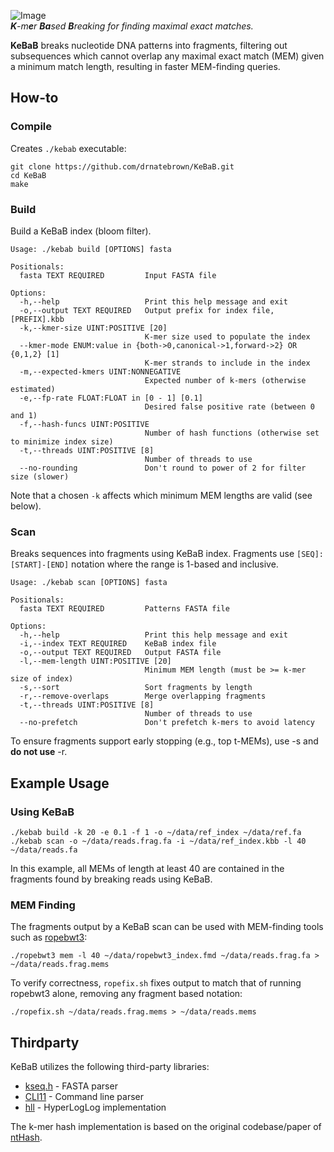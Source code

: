 ![Image](https://github.com/user-attachments/assets/ee9725a5-2b51-4459-95de-1f7e7ea88809)  
_**K**-m**e**r **Ba**sed **B**reaking for finding maximal exact matches._
  
**KeBaB** breaks nucleotide DNA patterns into fragments, filtering out subsequences which cannot overlap any maximal exact match (MEM) given a minimum match length, resulting in faster MEM-finding queries.

## How-to
### Compile
Creates `./kebab` executable:
```
git clone https://github.com/drnatebrown/KeBaB.git
cd KeBaB
make
```
### Build
Build a KeBaB index (bloom filter).
```
Usage: ./kebab build [OPTIONS] fasta

Positionals:
  fasta TEXT REQUIRED         Input FASTA file

Options:
  -h,--help                   Print this help message and exit
  -o,--output TEXT REQUIRED   Output prefix for index file, [PREFIX].kbb
  -k,--kmer-size UINT:POSITIVE [20] 
                              K-mer size used to populate the index
  --kmer-mode ENUM:value in {both->0,canonical->1,forward->2} OR {0,1,2} [1] 
                              K-mer strands to include in the index
  -m,--expected-kmers UINT:NONNEGATIVE
                              Expected number of k-mers (otherwise estimated)
  -e,--fp-rate FLOAT:FLOAT in [0 - 1] [0.1] 
                              Desired false positive rate (between 0 and 1)
  -f,--hash-funcs UINT:POSITIVE
                              Number of hash functions (otherwise set to minimize index size)
  -t,--threads UINT:POSITIVE [8] 
                              Number of threads to use
  --no-rounding               Don't round to power of 2 for filter size (slower)
```
Note that a chosen ``-k`` affects which minimum MEM lengths are valid (see below).
### Scan
Breaks sequences into fragments using KeBaB index. Fragments use ``[SEQ]:[START]-[END]`` notation where the range is 1-based and inclusive.
```
Usage: ./kebab scan [OPTIONS] fasta

Positionals:
  fasta TEXT REQUIRED         Patterns FASTA file

Options:
  -h,--help                   Print this help message and exit
  -i,--index TEXT REQUIRED    KeBaB index file
  -o,--output TEXT REQUIRED   Output FASTA file
  -l,--mem-length UINT:POSITIVE [20] 
                              Minimum MEM length (must be >= k-mer size of index)
  -s,--sort                   Sort fragments by length
  -r,--remove-overlaps        Merge overlapping fragments
  -t,--threads UINT:POSITIVE [8] 
                              Number of threads to use
  --no-prefetch               Don't prefetch k-mers to avoid latency
```
To ensure fragments support early stopping (e.g., top t-MEMs), use -s and **do not use** -r.
## Example Usage
### Using KeBaB
```
./kebab build -k 20 -e 0.1 -f 1 -o ~/data/ref_index ~/data/ref.fa
./kebab scan -o ~/data/reads.frag.fa -i ~/data/ref_index.kbb -l 40 ~/data/reads.fa
```
In this example, all MEMs of length at least 40 are contained in the fragments found by breaking reads using KeBaB.
### MEM Finding
The fragments output by a KeBaB scan can be used with MEM-finding tools such as [ropebwt3](https://github.com/lh3/ropebwt3):
```
./ropebwt3 mem -l 40 ~/data/ropebwt3_index.fmd ~/data/reads.frag.fa > ~/data/reads.frag.mems
```
To verify correctness, ``ropefix.sh`` fixes output to match that of running ropebwt3 alone, removing any fragment based notation:
```
./ropefix.sh ~/data/reads.frag.mems > ~/data/reads.mems
```

## Thirdparty

KeBaB utilizes the following third-party libraries:

* [kseq.h](https://lh3lh3.users.sourceforge.net/kseq.shtml) - FASTA parser
* [CLI11](https://github.com/CLIUtils/CLI11) - Command line parser
* [hll](https://github.com/mindis/hll) - HyperLogLog implementation

The k-mer hash implementation is based on the original codebase/paper of [ntHash](https://github.com/bcgsc/ntHash).

